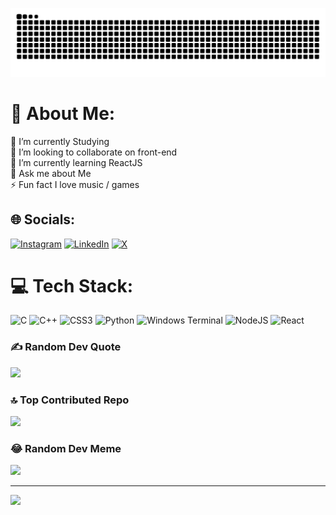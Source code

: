 ![snake gif](https://github.com/adityasync/adityasync/blob/output/github-snake-dark.svg)

# 💫 About Me:
🔭 I’m currently Studying<br>👯 I’m looking to collaborate on front-end<br>🌱 I’m currently learning ReactJS<br>💬 Ask me about Me<br>⚡ Fun fact I love music / games


## 🌐 Socials:
[![Instagram](https://img.shields.io/badge/Instagram-%23E4405F.svg?logo=Instagram&logoColor=white)](https://instagram.com/_aditya.gg) [![LinkedIn](https://img.shields.io/badge/LinkedIn-%230077B5.svg?logo=linkedin&logoColor=white)](https://linkedin.com/in/adityaactually) [![X](https://img.shields.io/badge/X-black.svg?logo=X&logoColor=white)](https://x.com/adityaactually) 

# 💻 Tech Stack:
![C](https://img.shields.io/badge/c-%2300599C.svg?style=flat&logo=c&logoColor=white) ![C++](https://img.shields.io/badge/c++-%2300599C.svg?style=flat&logo=c%2B%2B&logoColor=white) ![CSS3](https://img.shields.io/badge/css3-%231572B6.svg?style=flat&logo=css3&logoColor=white) ![Python](https://img.shields.io/badge/python-3670A0?style=flat&logo=python&logoColor=ffdd54) ![Windows Terminal](https://img.shields.io/badge/Windows%20Terminal-%234D4D4D.svg?style=flat&logo=windows-terminal&logoColor=white) ![NodeJS](https://img.shields.io/badge/node.js-6DA55F?style=flat&logo=node.js&logoColor=white) ![React](https://img.shields.io/badge/react-%2320232a.svg?style=flat&logo=react&logoColor=%2361DAFB)

### ✍️ Random Dev Quote
![](https://quotes-github-readme.vercel.app/api?type=vetical&theme=radical)

### 🔝 Top Contributed Repo
![](https://github-contributor-stats.vercel.app/api?username=adityaactually&limit=5&theme=dark&combine_all_yearly_contributions=true)

### 😂 Random Dev Meme
<img src='https://randommeme-five.vercel.app/' style="height: 400px;"/>

---
[![](https://visitcount.itsvg.in/api?id=adityaactually&icon=0&color=0)](https://visitcount.itsvg.in)

